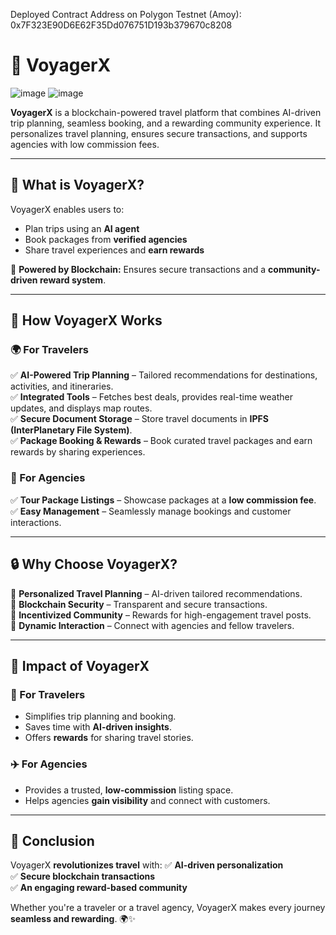 Deployed Contract Address on Polygon Testnet (Amoy): 0x7F323E90D6E62F35Dd076751D193b379670c8208

# 🚀 VoyagerX

![image](https://github.com/user-attachments/assets/77ceb376-f866-4735-95a0-17e982d76653)
![image](https://github.com/user-attachments/assets/661664fb-b9e4-41f0-b0b3-40adff5473ad)



**VoyagerX** is a blockchain-powered travel platform that combines AI-driven trip planning, seamless booking, and a rewarding community experience. It personalizes travel planning, ensures secure transactions, and supports agencies with low commission fees.

---

## 📌 What is VoyagerX?
VoyagerX enables users to:
- Plan trips using an **AI agent**
- Book packages from **verified agencies**
- Share travel experiences and **earn rewards**

🔗 **Powered by Blockchain:** Ensures secure transactions and a **community-driven reward system**.

---

## 🎯 How VoyagerX Works

### 🌍 For Travelers
✅ **AI-Powered Trip Planning** – Tailored recommendations for destinations, activities, and itineraries.  
✅ **Integrated Tools** – Fetches best deals, provides real-time weather updates, and displays map routes.  
✅ **Secure Document Storage** – Store travel documents in **IPFS (InterPlanetary File System)**.  
✅ **Package Booking & Rewards** – Book curated travel packages and earn rewards by sharing experiences.  

### 🏨 For Agencies
✅ **Tour Package Listings** – Showcase packages at a **low commission fee**.  
✅ **Easy Management** – Seamlessly manage bookings and customer interactions.  

---

## 🔒 Why Choose VoyagerX?

🔹 **Personalized Travel Planning** – AI-driven tailored recommendations.  
🔹 **Blockchain Security** – Transparent and secure transactions.  
🔹 **Incentivized Community** – Rewards for high-engagement travel posts.  
🔹 **Dynamic Interaction** – Connect with agencies and fellow travelers.  

---

## 🌟 Impact of VoyagerX

### 🎒 For Travelers
- Simplifies trip planning and booking.
- Saves time with **AI-driven insights**.
- Offers **rewards** for sharing travel stories.

### ✈️ For Agencies
- Provides a trusted, **low-commission** listing space.
- Helps agencies **gain visibility** and connect with customers.

---

## 🎯 Conclusion

VoyagerX **revolutionizes travel** with:
✅ **AI-driven personalization**  
✅ **Secure blockchain transactions**  
✅ **An engaging reward-based community**  

Whether you're a traveler or a travel agency, VoyagerX makes every journey **seamless and rewarding**. 🌍✨
